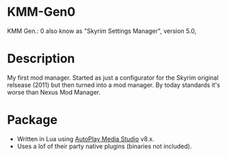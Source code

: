 # KMM-Gen0
KMM Gen.: 0 also know as "Skyrim Settings Manager", version 5.0,

# Description
My first mod manager. Started as just a configurator for the Skyrim original relsease (2011) but then turned into a mod manager. By today standards it's worse than Nexus Mod Manager.

# Package
- Written in Lua using [AutoPlay Media Studio](https://www.indigorose.com/autoplay-media-studio/) v8.x.
- Uses a lof of their party native plugins (binaries not included).
